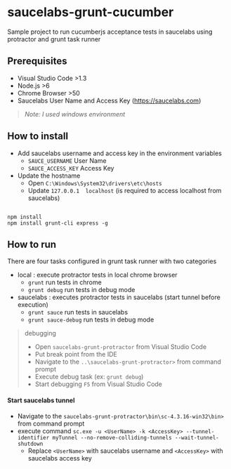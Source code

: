 # saucelabs-grunt-cucumber
Sample project to run cucumberjs acceptance tests in saucelabs using protractor and grunt task runner
## Prerequisites 
- Visual Studio Code >1.3
- Node.js >6
- Chrome Browser >50
- Saucelabs User Name and Access Key (https://saucelabs.com)

>_Note: I used windows environment_

## How to install
- Add saucelabs username and access key in the environment variables
  - `SAUCE_USERNAME` User Name
  - `SAUCE_ACCESS_KEY` Access Key
- Update the hostname 
  - Open `C:\Windows\System32\drivers\etc\hosts`
  - Update `127.0.0.1  localhost` (is required to access localhost from saucelabs) 
```

npm install
npm install grunt-cli express -g

```

## How to run
There are four tasks configured in grunt task runner with two categories 

- local : execute protractor tests in local chrome browser
  - `grunt`  run tests in chrome
  - `grunt debug` run tests in debug mode
- saucelabs : executes protractor tests in saucelabs (start tunnel before execution)
  - `grunt sauce` run tests in saucelabs 
  - `grunt sauce-debug` run tests in debug mode 

> debugging 
> - Open `saucelabs-grunt-protractor` from Visual Studio Code
> - Put break point from the IDE
> - Navigate to the `..\saucelabs-grunt-protractor>` from command prompt
> - Execute debug task (ex: `grunt debug`)
> - Start debugging `F5` from Visual Studio Code

#### Start saucelabs tunnel
- Navigate to the `saucelabs-grunt-protractor\bin\sc-4.3.16-win32\bin>` from command prompt
- execute command `sc.exe -u <UserName> -k <AccessKey> --tunnel-identifier myTunnel --no-remove-colliding-tunnels --wait-tunnel-shutdown`
  - Replace `<UserName>` with saucelabs username and `<AccessKey>` with saucelabs access key
